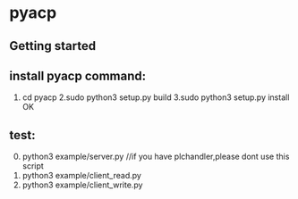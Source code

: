 # pyacp



## Getting started

## install pyacp command:
1. cd pyacp
2.sudo python3 setup.py build
3.sudo python3 setup.py install
OK
## test:
0. python3 example/server.py  //if you have plchandler,please dont use this script
1. python3 example/client_read.py
2. python3 example/client_write.py

